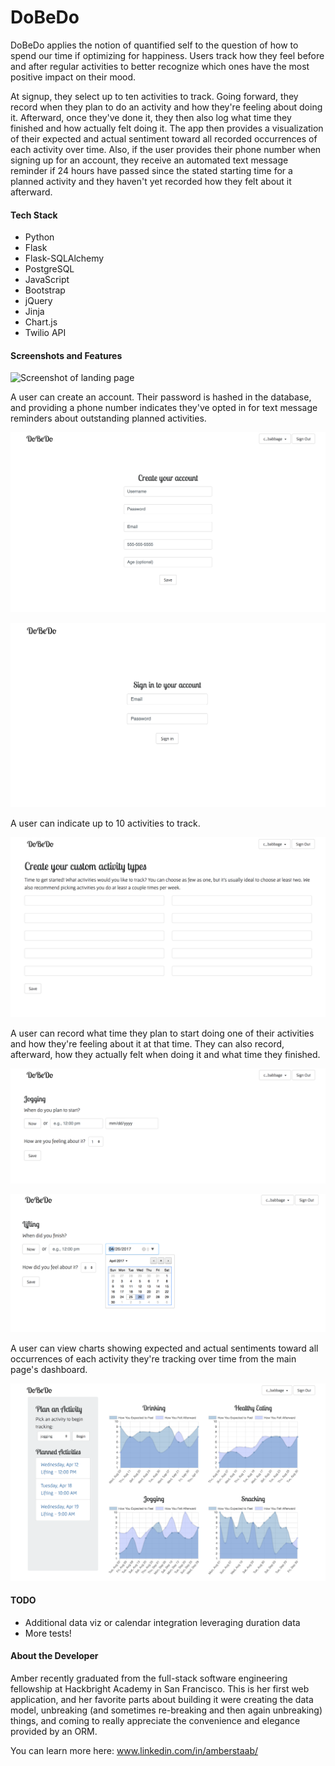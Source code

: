 DoBeDo
===========

DoBeDo applies the notion of quantified self to the question of how to spend our
time if optimizing for happiness. Users track how they feel before and after
regular activities to better recognize which ones have the most positive impact 
on their mood. 

At signup, they select up to ten activities to track. Going forward, they record 
when they plan to do an activity and how they're feeling about doing it. Afterward,
once they've done it, they then also log what time they finished and 
how actually felt doing it. The app then provides a visualization of their 
expected and actual sentiment toward all recorded occurrences of each activity 
over time. Also, if the user provides their phone number when signing up for an 
account, they receive an automated text message reminder if 24 hours have passed
since the stated starting time for a planned activity and they haven't yet 
recorded how they felt about it afterward.

#### Tech Stack

- Python
- Flask
- Flask-SQLAlchemy
- PostgreSQL
- JavaScript
- Bootstrap
- jQuery
- Jinja
- Chart.js
- Twilio API

#### Screenshots and Features

![Screenshot of landing page](./screencaps/1_Landing_page.png)

A user can create an account. Their password is hashed in the database, and
providing a phone number indicates they've opted in for text message reminders
about outstanding planned activities.

![Screenshot of account creation page](./screencaps/2_Account_creation.png)

![Screenshot of sign-in page](./screencaps/3_Sign_in.png)

A user can indicate up to 10 activities to track.

![Screenshot of activity setup page](./screencaps/4_Activity_setup.png)

A user can record what time they plan to start doing one of their activities and
how they're feeling about it at that time. They can also record, afterward, how
they actually felt when doing it and what time they finished.

![Screenshot of Before_activity page](./screencaps/5_Before_activity.png)

![Screenshot of After_activity page](./screencaps/6_After_activity.png)

A user can view charts showing expected and actual sentiments toward all 
occurrences of each activity they're tracking over time from the main page's
dashboard.

![Screenshot of Dashboard page](./screencaps/7_Dashboard.png)

#### TODO

- Additional data viz or calendar integration leveraging duration data
- More tests!

#### About the Developer

Amber recently graduated from the full-stack software engineering fellowship at 
Hackbright Academy in San Francisco. This is her first web application, and 
her favorite parts about building it were creating the data model, unbreaking 
(and sometimes re-breaking and then again unbreaking) things, and coming to 
really appreciate the convenience and elegance provided by an ORM.

You can learn more here: www.linkedin.com/in/amberstaab/